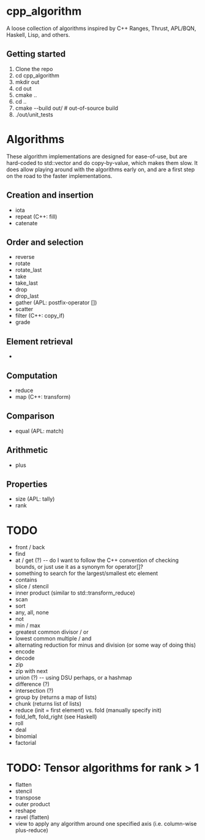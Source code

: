 # cpp_algorithm
A loose collection of algorithms inspired by C++ Ranges, Thrust, APL/BQN, Haskell, Lisp, and others.

## Getting started
1. Clone the repo
2. cd cpp_algorithm
3. mkdir out
4. cd out
5. cmake ..
6. cd ..
7. cmake --build out/ # out-of-source build
8. ./out/unit_tests

# Algorithms

These algorithm implementations are designed for ease-of-use, but are hard-coded to std::vector and do copy-by-value, which makes them slow.
It does allow playing around with the algorithms early on, and are a first step on the road to the faster implementations.

## Creation and insertion
- iota
- repeat        (C++: fill)
- catenate

## Order and selection
- reverse
- rotate
- rotate_last
- take
- take_last
- drop
- drop_last
- gather        (APL: postfix-operator [])
- scatter
- filter        (C++: copy_if)
- grade

## Element retrieval
- 

## Computation
- reduce
- map           (C++: transform)

## Comparison
- equal         (APL: match)

## Arithmetic
- plus

## Properties
- size          (APL: tally)
- rank

# TODO
- front / back
- find
- at / get (?) -- do I want to follow the C++ convention of checking bounds, or just use it as a synonym for operator[]?
- something to search for the largest/smallest etc element
- contains
- slice / stencil
- inner product (similar to std::transform_reduce)
- scan
- sort
- any, all, none
- not
- min / max
- greatest common divisor / or
- lowest common multiple / and
- alternating reduction for minus and division (or some way of doing this)
- encode
- decode
- zip
- zip with next
- union (?) -- using DSU perhaps, or a hashmap
- difference (?)
- intersection (?)
- group by (returns a map of lists)
- chunk (returns list of lists)
- reduce (init = first element) vs. fold (manually specify init)
- fold_left, fold_right (see Haskell)
- roll
- deal
- binomial
- factorial

# TODO: Tensor algorithms for rank > 1
- flatten
- stencil
- transpose
- outer product
- reshape
- ravel (flatten)
- view to apply any algorithm around one specified axis (i.e. column-wise plus-reduce)
